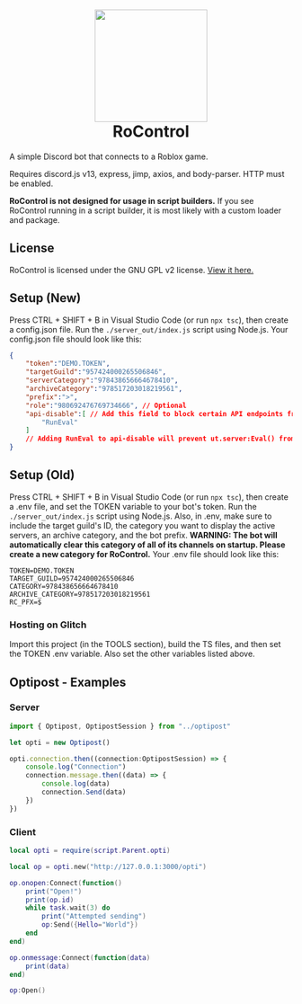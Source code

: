 <h1 align="center">
<img src="https://github.com/nbitzz/rocontrol/blob/dev/assets/rocontrol-app-icon.png" width="200" height="200"><br>
RoControl</h1>

A simple Discord bot that connects to a Roblox game.

Requires discord.js v13, express, jimp, axios, and body-parser. HTTP must be enabled.

**RoControl is not designed for usage in script builders.** If you see RoControl running in a script builder, it is most likely with a custom loader and package.

## License

RoControl is licensed under the GNU GPL v2 license. [View it here.](https://github.com/nbitzz/rocontrol/blob/main/LICENSE)

## Setup (New)

Press CTRL + SHIFT + B in Visual Studio Code (or run `npx tsc`), then create a config.json file. Run the `./server_out/index.js` script using Node.js.
Your config.json file should look like this:
```json
{
    "token":"DEMO.TOKEN",
    "targetGuild":"957424000265506846",
	"serverCategory":"978438656664678410",
	"archiveCategory":"978517203018219561",
	"prefix":">",
	"role":"980692476769734666", // Optional
	"api-disable":[ // Add this field to block certain API endpoints from being run on the server
		"RunEval"
	] 
	// Adding RunEval to api-disable will prevent ut.server:Eval() from being run. This is recommended. If you don't add this to api-disable, anyone who connects to your RoControl host server can run custom code.
}
```

## Setup (Old)

Press CTRL + SHIFT + B in Visual Studio Code (or run `npx tsc`), then create a .env file, and set the TOKEN variable to your bot's token. Run the `./server_out/index.js` script using Node.js.
Also, in .env, make sure to include the target guild's ID, the category you want to display the active servers, an archive category, and the bot prefix. **WARNING: The bot will automatically clear this category of all of its channels on startup. Please create a new category for RoControl.**
Your .env file should look like this:
```
TOKEN=DEMO.TOKEN
TARGET_GUILD=957424000265506846
CATEGORY=978438656664678410
ARCHIVE_CATEGORY=978517203018219561
RC_PFX=$
```

### Hosting on Glitch
Import this project (in the TOOLS section), build the TS files, and then set the TOKEN .env variable. Also set the other variables listed above.

## Optipost - Examples

### Server

```ts
import { Optipost, OptipostSession } from "../optipost"

let opti = new Optipost()

opti.connection.then((connection:OptipostSession) => {
    console.log("Connection")
    connection.message.then((data) => {
        console.log(data)
        connection.Send(data)
    })
})
```

### Client
```lua
local opti = require(script.Parent.opti)

local op = opti.new("http://127.0.0.1:3000/opti")

op.onopen:Connect(function()
	print("Open!")
	print(op.id)
	while task.wait(3) do
		print("Attempted sending")
		op:Send({Hello="World"})
	end
end)

op.onmessage:Connect(function(data)
	print(data)
end)

op:Open()
```
